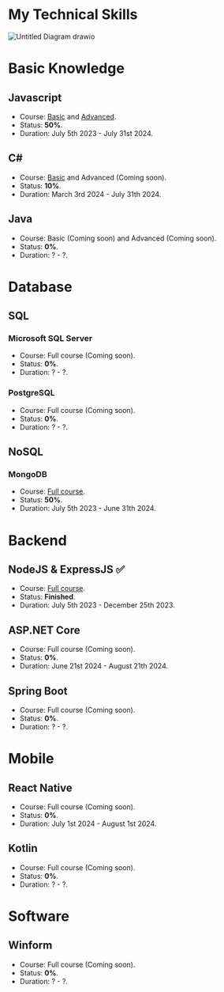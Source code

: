 # My Technical Skills

![Untitled Diagram drawio](https://github.com/homanhquan1812/My-Technical-Skills/assets/130955957/dcddf438-897f-4419-994e-dc13a116af38)

# Basic Knowledge
## Javascript
* Course: [Basic](https://fullstack.edu.vn/learning/javascript-co-ban) and [Advanced](https://fullstack.edu.vn/learning/javascript-nang-cao).
* Status: <b>50%</b>.
* Duration: July 5th 2023 - July 31st 2024. 
## C#
* Course: [Basic](https://youtu.be/YrtFtdTTfv0?si=LHVkNG1ercbSVPUG) and Advanced (Coming soon).
* Status: <b>10%</b>.
* Duration: March 3rd 2024 - July 31th 2024. 
## Java
* Course: Basic (Coming soon) and Advanced (Coming soon).
* Status: <b>0%</b>.
* Duration: ? - ?.
# Database
## SQL
### Microsoft SQL Server
* Course: Full course (Coming soon).
* Status: <b>0%</b>.
* Duration: ? - ?.
### PostgreSQL
* Course: Full course (Coming soon).
* Status: <b>0%</b>.
* Duration: ? - ?. 
## NoSQL
### MongoDB
* Course: [Full course](https://www.youtube.com/watch?v=aDd4HiGQSIU).
* Status: <b>50%</b>.
* Duration: July 5th 2023 - June 31th 2024. 
# Backend
## NodeJS & ExpressJS :white_check_mark:	
* Course: [Full course](https://fullstack.edu.vn/learning/nodejs).
* Status: <b>Finished</b>.
* Duration: July 5th 2023 - December 25th 2023.
## ASP.NET Core
* Course: Full course (Coming soon).
* Status: <b>0%</b>.
* Duration: June 21st 2024 - August 21th 2024. 
## Spring Boot
* Course: Full course (Coming soon).
* Status: <b>0%</b>.
* Duration: ? - ?. 
# Mobile
## React Native
* Course: Full course (Coming soon).
* Status: <b>0%</b>.
* Duration: July 1st 2024 - August 1st 2024. 
## Kotlin
* Course: Full course (Coming soon).
* Status: <b>0%</b>.
* Duration: ? - ?. 
# Software
## Winform
* Course: Full course (Coming soon).
* Status: <b>0%</b>.
* Duration: ? - ?. 

